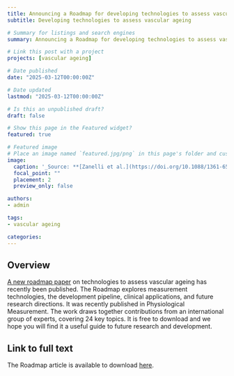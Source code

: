 ```yaml
---
title: Announcing a Roadmap for developing technologies to assess vascular ageing
subtitle: Developing technologies to assess vascular ageing

# Summary for listings and search engines
summary: Announcing a Roadmap for developing technologies to assess vascular ageing

# Link this post with a project
projects: [vascular ageing]

# Date published
date: "2025-03-12T00:00:00Z"

# Date updated
lastmod: "2025-03-12T00:00:00Z"

# Is this an unpublished draft?
draft: false

# Show this page in the Featured widget?
featured: true

# Featured image
# Place an image named `featured.jpg/png` in this page's folder and customize its options here.
image:
  caption: '_Source: **[Zanelli et al.](https://doi.org/10.1088/1361-6579/ad548e)** ([CC BY 4.0](https://creativecommons.org/licenses/by/4.0/))_'
  focal_point: ""
  placement: 2
  preview_only: false

authors:
- admin

tags:
- vascular ageing

categories:
---
```


## Overview

[A new roadmap paper](https://doi.org/10.1088/1361-6579/ad548e) on technologies to assess vascular ageing has recently been published. The Roadmap explores measurement technologies, the development pipeline, clinical applications, and future research directions. It was recently published in Physiological Measurement. The work draws together contributions from an international group of experts, covering 24 key topics. It is free to download and we hope you will find it a useful guide to future research and development.

## Link to full text

The Roadmap article is available to download [here](https://doi.org/10.1088/1361-6579/ad548e).















